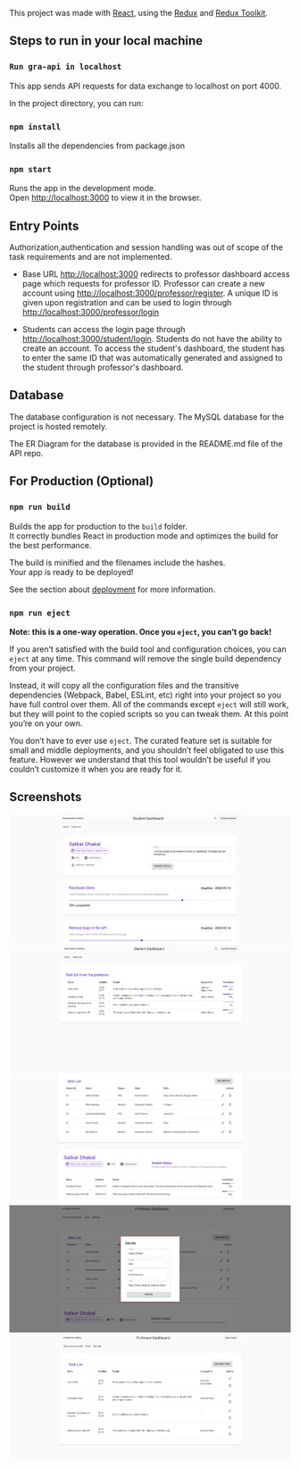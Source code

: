 This project was made with [React](https://github.com/facebook/create-react-app), using the [Redux](https://redux.js.org/) and [Redux Toolkit](https://redux-toolkit.js.org/).

## Steps to run in your local machine

### `Run gra-api in localhost`
This app sends API requests for data exchange to localhost on port 4000.

In the project directory, you can run:
### `npm install`
Installs all the dependencies from package.json<br />

### `npm start`

Runs the app in the development mode.<br />
Open [http://localhost:3000](http://localhost:3000) to view it in the browser.



## Entry Points

Authorization,authentication and session handling was out of scope of the task requirements and are not implemented. 
* Base URL [http://localhost:3000](http://localhost:3000) redirects to professor dashboard access page which requests for professor ID. Professor can create a new account using [http://localhost:3000/professor/register](http://localhost:3000/professor/register). A unique ID is given upon registration and can be used to login through [http://localhost:3000/professor/login](http://localhost:3000/professor/login)

* Students can access the login page through [http://localhost:3000/student/login](http://localhost:3000/student/login). Students do not have the ability to create an account. To access the student's dashboard, the student has to enter the same ID that was automatically generated and assigned to the student through professor's dashboard.

## Database
The database configuration is not necessary. The MySQL database for the project is hosted remotely. 

The ER Diagram for the database is provided in the README.md  file of the API repo. 

## For Production (Optional)
### `npm run build`

Builds the app for production to the `build` folder.<br />
It correctly bundles React in production mode and optimizes the build for the best performance.

The build is minified and the filenames include the hashes.<br />
Your app is ready to be deployed!

See the section about [deployment](https://facebook.github.io/create-react-app/docs/deployment) for more information.

### `npm run eject`

**Note: this is a one-way operation. Once you `eject`, you can’t go back!**

If you aren’t satisfied with the build tool and configuration choices, you can `eject` at any time. This command will remove the single build dependency from your project.

Instead, it will copy all the configuration files and the transitive dependencies (Webpack, Babel, ESLint, etc) right into your project so you have full control over them. All of the commands except `eject` will still work, but they will point to the copied scripts so you can tweak them. At this point you’re on your own.

You don’t have to ever use `eject`. The curated feature set is suitable for small and middle deployments, and you shouldn’t feel obligated to use this feature. However we understand that this tool wouldn’t be useful if you couldn’t customize it when you are ready for it.

## Screenshots
![1](./screenshots/1.png)
![2](./screenshots/2.png)
![3](./screenshots/3.png)
![4](./screenshots/4.png)
![5](./screenshots/5.png)



